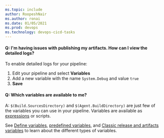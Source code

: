 ```yaml
---
ms.topic: include
author: RoopeshNair
ms.author: ronai
ms.date: 01/05/2021
ms.prod: devops
ms.technology: devops-cicd-tasks
---
```


#### Q: I'm having issues with publishing my artifacts. How can I view the detailed logs?

To enable detailed logs for your pipeline:

1. Edit your pipeline and select **Variables**
1. Add a new variable with the name `System.Debug` and value `true`
1. **Save** 

#### Q: Which variables are available to me? 

A: `$(Build.SourcesDirectory)` and `$(Agent.BuildDirectory)` are just few of the variables you can use in your pipeline. Variables are available as [expressions](../../process/expressions.md) or scripts.

See [Define variables](../../process/variables.md), [predefined variables](../../build/variables.md), and [Classic release and artifacts variables](../../release/variables.md)  to learn about the different types of variables.

